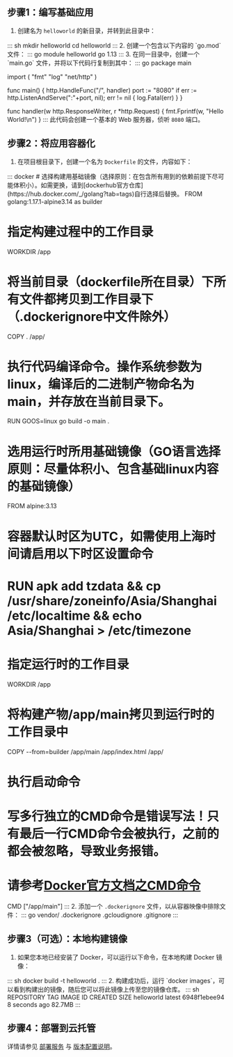 
## 步骤1：编写基础应用

1. 创建名为 `helloworld` 的新目录，并转到此目录中：
<dx-codeblock>
:::  sh
mkdir helloworld
cd helloworld
:::
</dx-codeblock>
2. 创建一个包含以下内容的 `go.mod` 文件：
<dx-codeblock>
:::  go
module helloworld
go 1.13
:::
</dx-codeblock>
3. 在同一目录中，创建一个 `main.go` 文件，并将以下代码行复制到其中：
<dx-codeblock>
:::  go
package main

import (
    "fmt"
    "log"
    "net/http"
)

func main() {
    http.HandleFunc("/", handler)
    port := "8080"
    if err := http.ListenAndServe(":"+port, nil); err != nil {
        log.Fatal(err)
    }
}

func handler(w http.ResponseWriter, r *http.Request) {
    fmt.Fprintf(w, "Hello World!\n")
}
:::
</dx-codeblock>
<dx-alert infotype="explain" title="">
此代码会创建一个基本的 Web 服务器，侦听 `8080` 端口。
</dx-alert>



## 步骤2：将应用容器化

1. 在项目根目录下，创建一个名为 `Dockerfile` 的文件，内容如下：
<dx-codeblock>
:::  docker
# 选择构建用基础镜像（选择原则：在包含所有用到的依赖前提下尽可能体积小）。如需更换，请到[dockerhub官方仓库](https://hub.docker.com/_/golang?tab=tags)自行选择后替换。
FROM golang:1.17.1-alpine3.14 as builder

# 指定构建过程中的工作目录
WORKDIR /app

# 将当前目录（dockerfile所在目录）下所有文件都拷贝到工作目录下（.dockerignore中文件除外）
COPY . /app/

# 执行代码编译命令。操作系统参数为linux，编译后的二进制产物命名为main，并存放在当前目录下。
RUN GOOS=linux go build -o main .

# 选用运行时所用基础镜像（GO语言选择原则：尽量体积小、包含基础linux内容的基础镜像）
FROM alpine:3.13

# 容器默认时区为UTC，如需使用上海时间请启用以下时区设置命令
# RUN apk add tzdata && cp /usr/share/zoneinfo/Asia/Shanghai /etc/localtime && echo Asia/Shanghai > /etc/timezone

# 指定运行时的工作目录
WORKDIR /app

# 将构建产物/app/main拷贝到运行时的工作目录中
COPY --from=builder /app/main /app/index.html /app/

# 执行启动命令
# 写多行独立的CMD命令是错误写法！只有最后一行CMD命令会被执行，之前的都会被忽略，导致业务报错。
# 请参考[Docker官方文档之CMD命令](https://docs.docker.com/engine/reference/builder/#cmd)
CMD ["/app/main"]
:::
</dx-codeblock>
2. 添加一个 `.dockerignore` 文件，以从容器映像中排除文件：
<dx-codeblock>
:::  go
vendor/
.dockerignore
.gcloudignore
.gitignore
:::
</dx-codeblock>

## 步骤3（可选）：本地构建镜像

1. 如果您本地已经安装了 Docker，可以运行以下命令，在本地构建 Docker 镜像：
<dx-codeblock>
:::  sh
docker build -t helloworld .
:::
</dx-codeblock>
2. 构建成功后，运行 `docker images`，可以看到构建出的镜像，随后您可以将此镜像上传至您的镜像仓库。
<dx-codeblock>
:::  sh
REPOSITORY     TAG       IMAGE ID         CREATED          SIZE
helloworld   latest    6948f1ebee94     8 seconds ago      82.7MB
:::
</dx-codeblock>


## 步骤4：部署到云托管

详情请参见  [部署服务](https://cloud.tencent.com/document/product/1243/46127) 与 [版本配置说明](https://cloud.tencent.com/document/product/1243/49177)。



